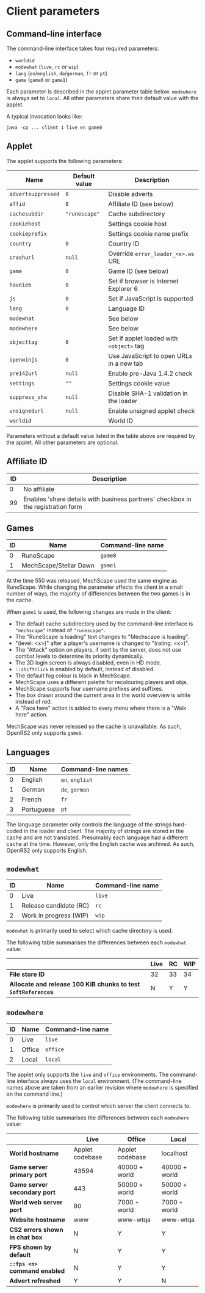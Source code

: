 # Client parameters

## Command-line interface

The command-line interface takes four required parameters:

* `worldid`
* `modewhat` (`live`, `rc` or `wip`)
* `lang` (`en`/`english`, `de`/`german`, `fr` or `pt`)
* `game` (`game0` or `game1`)

Each parameter is described in the applet parameter table below. `modewhere` is
always set to `local`. All other parameters share their default value with the
applet.

A typical invocation looks like:

```
java -cp ... client 1 live en game0
```

## Applet

The applet supports the following parameters:

| Name               | Default value | Description                              |
|--------------------|---------------|------------------------------------------|
| `advertsuppressed` | `0`           | Disable adverts                          |
| `affid`            | `0`           | Affiliate ID (see below)                 |
| `cachesubdir`      | `"runescape"` | Cache subdirectory                       |
| `cookiehost`       |               | Settings cookie host                     |
| `cookieprefix`     |               | Settings cookie name prefix              |
| `country`          | `0`           | Country ID                               |
| `crashurl`         | `null`        | Override `error_loader_<x>.ws` URL       |
| `game`             | `0`           | Game ID (see below)                      |
| `haveie6`          | `0`           | Set if browser is Internet Explorer 6    |
| `js`               | `0`           | Set if JavaScript is supported           |
| `lang`             | `0`           | Language ID                              |
| `modewhat`         |               | See below                                |
| `modewhere`        |               | See below                                |
| `objecttag`        | `0`           | Set if applet loaded with `<object>` tag |
| `openwinjs`        | `0`           | Use JavaScript to open URLs in a new tab |
| `pre142url`        | `null`        | Enable pre-Java 1.4.2 check              |
| `settings`         | `""`          | Settings cookie value                    |
| `suppress_sha`     | `null`        | Disable SHA-1 validation in the loader   |
| `unsignedurl`      | `null`        | Enable unsigned applet check             |
| `worldid`          |               | World ID                                 |

Parameters without a default value listed in the table above are required by the
applet. All other parameters are optional.

## Affiliate ID

| ID | Description                                                                      |
|----|----------------------------------------------------------------------------------|
| 0  | No affiliate                                                                     |
| 99 | Enables 'share details with business partners' checkbox in the registration form |

## Games

| ID | Name                   | Command-line name |
|----|------------------------|-------------------|
| 0  | RuneScape              | `game0`           |
| 1  | MechScape/Stellar Dawn | `game1`           |

At the time 550 was released, MechScape used the same engine as RuneScape.
While changing the parameter affects the client in a small number of ways, the
majority of differences between the two games is in the cache.

When `game1` is used, the following changes are made in the client:

* The default cache subdirectory used by the command-line interface is
  `"mechscape"` instead of `"runescape"`.
* The "RuneScape is loading" text changes to "Mechscape is loading".
* "(level: \<x\>)" after a player's username is changed to "(rating: \<x\>)".
* The "Attack" option on players, if sent by the server, does not use combat
  levels to determine its priority dynamically.
* The 3D login screen is always disabled, even in HD mode.
* `::shiftclick` is enabled by default, instead of disabled.
* The default fog colour is black in MechScape.
* MechScape uses a different palette for recolouring players and objs.
* MechScape supports four username prefixes and suffixes.
* The box drawn around the current area in the world overview is white instead
  of red.
* A "Face here" action is added to every menu where there is a "Walk here"
  action.

MechScape was never released so the cache is unavailable. As such, OpenRS2 only
supports `game0`.

## Languages

| ID | Name       | Command-line names |
|----|------------|--------------------|
| 0  | English    | `en`, `english`    |
| 1  | German     | `de`, `german`     |
| 2  | French     | `fr`               |
| 3  | Portuguese | `pt`               |

The language parameter only controls the language of the strings hard-coded in
the loader and client. The majority of strings are stored in the cache and are
not translated. Presumably each language had a different cache at the time.
However, only the English cache was archived. As such, OpenRS2 only supports
English.

## `modewhat`

| ID | Name                   | Command-line name |
|----|------------------------|-------------------|
| 0  | Live                   | `live`            |
| 1  | Release candidate (RC) | `rc`              |
| 2  | Work in progress (WIP) | `wip`             |

`modewhat` is primarily used to select which cache directory is used.

The following table summarises the differences between each `modewhat` value:

|                                                                  | Live | RC | WIP |
|------------------------------------------------------------------|------|----|-----|
| **File store ID**                                                | 32   | 33 | 34  |
| **Allocate and release 100 KiB chunks to test `SoftReference`s** | N    | Y  | Y   |

## `modewhere`

| ID | Name   | Command-line name |
|----|--------|-------------------|
| 0  | Live   | `live`            |
| 1  | Office | `office`          |
| 2  | Local  | `local`           |

The applet only supports the `live` and `office` environments. The command-line
interface always uses the `local` environment. (The command-line names above are
taken from an earlier revision where `modewhere` is specified on the command
line.)

`modewhere` is primarily used to control which server the client connects to.

The following table summarises the differences between each `modewhere` value:

|                                  | Live            | Office          | Local         |
|----------------------------------|-----------------|-----------------|---------------|
| **World hostname**               | Applet codebase | Applet codebase | localhost     |
| **Game server primary port**     | 43594           | 40000 + world   | 40000 + world |
| **Game server secondary port**   | 443             | 50000 + world   | 50000 + world |
| **World web server port**        | 80              | 7000 + world    | 7000 + world  |
| **Website hostname**             | www             | www-wtqa        | www-wtqa      |
| **CS2 errors shown in chat box** | N               | Y               | Y             |
| **FPS shown by default**         | N               | Y               | Y             |
| **`::fps <n>` command enabled**  | N               | Y               | Y             |
| **Advert refreshed**             | Y               | Y               | N             |
